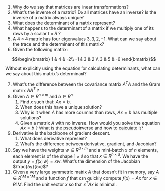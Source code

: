 
1. Why do we say that matrices are linear transformations?
2. What’s the inverse of a matrix? Do all matrices have an inverse? Is the inverse of a matrix always unique?
3. What does the determinant of a matrix represent?
4. What happens to the determinant of a matrix if we multiply one of its rows by a scalar  $t×R$ ?
5. A $4×4$  matrix has four eigenvalues $3,3,2,−1$. What can we say about the trace and the determinant of this matrix?
6. Given the following matrix:
```math
\begin{bmatrix}
1 & 4 & -2\\
-1 & 3 & 2 \\
3 & 5 & -6
\end{bmatrix}
```
Without explicitly using the equation for calculating determinants, what can we say about this matrix’s determinant?

7. What’s the difference between the covariance matrix $A^TA$  and the Gram matrix $AA^T$ ?
8. Given $A∈R^{n×m}$  and $b∈R^n$ 
    1. Find $x$ such that: $Ax=b$.
    1. When does this have a unique solution?
    1. Why is it when $A$ has more columns than rows, $Ax=b$ has multiple solutions?
    1. Given a matrix $A$ with no inverse. How would you solve the equation  $Ax=b$ ? What is the pseudoinverse and how to calculate it?
9. Derivative is the backbone of gradient descent.
    1. What does derivative represent?
    1. What’s the difference between derivative, gradient, and Jacobian?
10. Say we have the weights $w∈R^{d×m}$  and a mini-batch $x$  of $n$  elements, each element is of the shape $1×d$  so that $x∈R^{n×d}$. We have the output $y=f(x;w)=xw$. What’s the dimension of the Jacobian $\frac{δy}{δx}$?
11. Given a very large symmetric matrix $A$ that doesn’t fit in memory, say $A∈R^{1M×1M}$  and a function $f$ that can quickly compute $f(x)=Ax$ for $x∈R1M$. Find the unit vector $x$ so that $x^TAx$  is minimal.
